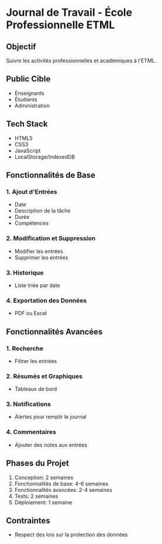 # Journal de Travail - École Professionnelle ETML

## Objectif

Suivre les activités professionnelles et académiques à l'ETML.

## Public Cible

- Enseignants
- Étudiants
- Administration

## Tech Stack

- HTML5
- CSS3
- JavaScript
- LocalStorage/IndexedDB

## Fonctionnalités de Base

### 1. Ajout d'Entrées

- Date
- Description de la tâche
- Durée
- Compétences

### 2. Modification et Suppression

- Modifier les entrées
- Supprimer les entrées

### 3. Historique

- Liste triée par date

### 4. Exportation des Données

- PDF ou Excel
  
## Fonctionnalités Avancées

### 1. Recherche

- Filtrer les entrées

### 2. Résumés et Graphiques

- Tableaux de bord

### 3. Notifications

- Alertes pour remplir le journal

### 4. Commentaires

- Ajouter des notes aux entrées

## Phases du Projet

1. Conception: 2 semaines
2. Fonctionnalités de base: 4-6 semaines
3. Fonctionnalités avancées: 2-4 semaines
4. Tests: 2 semaines
5. Déploiement: 1 semaine

## Contraintes

- Respect des lois sur la protection des données